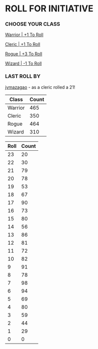# ROLL FOR INITIATIVE
### CHOOSE YOUR CLASS

[Warrior | +1 To Roll](https://github.com/benjaminsampica/benjaminsampica/issues/new?title=roll%7Cwarrior&body=Just+click+%27Submit+new+issue%27.)

[Cleric | +1 To Roll](https://github.com/benjaminsampica/benjaminsampica/issues/new?title=roll%7Ccleric&body=Just+click+%27Submit+new+issue%27.)

[Rogue | +3 To Roll](https://github.com/benjaminsampica/benjaminsampica/issues/new?title=roll%7Crogue&body=Just+click+%27Submit+new+issue%27.)

[Wizard | -1 To Roll](https://github.com/benjaminsampica/benjaminsampica/issues/new?title=roll%7Cwizard&body=Just+click+%27Submit+new+issue%27.)
### LAST ROLL BY
[jvmazagao](https://www.github.com/jvmazagao) - as a cleric rolled a 21!

|Class|Count|
|-|-|
|Warrior|465|
|Cleric|350|
|Rogue|464|
|Wizard|310|

|Roll|Count|
|-|-|
|23|20
|22|30
|21|79
|20|78
|19|53
|18|67
|17|90
|16|73
|15|80
|14|56
|13|86
|12|81
|11|72
|10|82
|9|91
|8|78
|7|98
|6|94
|5|69
|4|80
|3|59
|2|44
|1|29
|0|0
